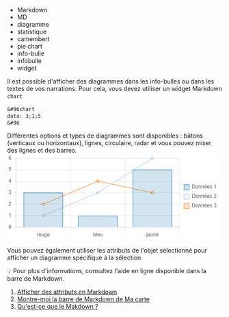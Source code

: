- Markdown
- MD
- diagramme
- statistique
- camembert
- pie chart
- info-bulle
- infobulle
- widget

Il est possible d'afficher des diagrammes dans les info-bulles ou dans les textes de vos narrations.
Pour cela, vous devez utiliser un widget Markdown `chart`
```
&#96chart
data: 3;1;5
&#96
```
Différentes options et types de diagrammes sont disponibles : bâtons (verticaux ou horizontaux), lignes, circulaire, radar et vous pouvez mixer des lignes et des barres.
![](../../img/diagramme.png)

Vous pouvez également utiliser les attributs de l'objet sélectionné pour afficher un diagramme spécifique à la sélection.

💡 Pour plus d'informations, consultez l'aide en ligne disponible dans la barre de Markdown.

1. [Afficher des attributs en Markdown](./Afficher_des_attributs_en_Markdown.md)
1. [Montre-moi la barre de Markdown de Ma carte](../md/la_barre_de_Markdown_de_Ma_carte.md)
1. [Qu'est-ce que le Makdown ?](../md/markdown.md)
